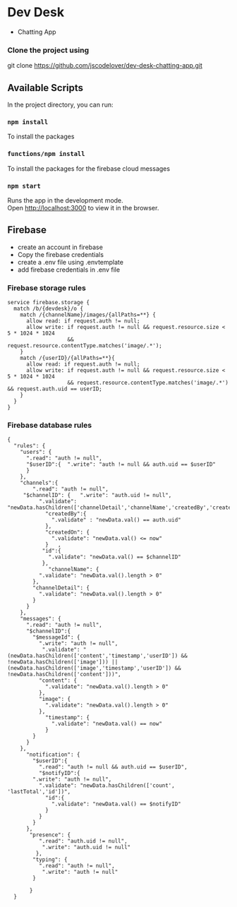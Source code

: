 # Dev Desk

- Chatting App

### Clone the project using

git clone https://github.com/jscodelover/dev-desk-chatting-app.git

## Available Scripts

In the project directory, you can run:

### `npm install`

To install the packages

### `functions/npm install`

To install the packages for the firebase cloud messages

### `npm start`

Runs the app in the development mode.<br>
Open [http://localhost:3000](http://localhost:3000) to view it in the browser.

## Firebase

- create an account in firebase
- Copy the firebase credentials
- create a .env file using .envtemplate
- add firebase credentials in .env file

### Firebase storage rules

```
service firebase.storage {
  match /b/{devdesk}/o {
    match /{channelName}/images/{allPaths=**} {
      allow read: if request.auth != null;
      allow write: if request.auth != null && request.resource.size < 5 * 1024 * 1024
                   && request.resource.contentType.matches('image/.*');
    }
    match /{userID}/{allPaths=**}{
      allow read: if request.auth != null;
      allow write: if request.auth != null && request.resource.size < 5 * 1024 * 1024
                   && request.resource.contentType.matches('image/.*') && request.auth.uid == userID;
    }
  }
}
```

### Firebase database rules

```
{
  "rules": {
    "users": {
      ".read": "auth != null",
      "$userID":{  ".write": "auth != null && auth.uid == $userID"
      }
    },
    "channels":{
        ".read": "auth != null",
     "$channelID": {   ".write": "auth.uid != null",
          ".validate": "newData.hasChildren(['channelDetail','channelName','createdBy','createdOn','id'])",
            "createdBy":{
              ".validate" : "newData.val() == auth.uid"
            },
            "createdOn": {
              ".validate": "newData.val() <= now"
            }   ,
           "id":{
             ".validate": "newData.val() == $channelID"
           },
             "channelName": {
          ".validate": "newData.val().length > 0"
        },
        "channelDetail": {
          ".validate": "newData.val().length > 0"
        }
      }
    },  
    "messages": {
      ".read": "auth != null",
      "$channelID":{
        "$messageId": {
          ".write": "auth != null",
           ".validate": "(newData.hasChildren(['content','timestamp','userID']) && !newData.hasChildren(['image'])) || (newData.hasChildren(['image','timestamp','userID']) && !newData.hasChildren(['content']))",
          "content": {	
            ".validate": "newData.val().length > 0"
          },
          "image": {
            ".validate": "newData.val().length > 0"
          },
            "timestamp": {
              ".validate": "newData.val() == now"
            }
        }
      } 
    },
      "notification": {
        "$userID":{
          ".read": "auth != null && auth.uid == $userID",
          "$notifyID":{
        ".write": "auth != null",
          ".validate": "newData.hasChildren(['count', 'lastTotal','id'])",
            "id":{
              ".validate": "newData.val() == $notifyID"
            }
          }
        }
      },
       "presence": {
          ".read": "auth.uid != null",
           ".write": "auth.uid != null" 
         },
        "typing": {
          ".read": "auth != null",
           ".write": "auth != null" 
        }   
           
       } 
  }

```
